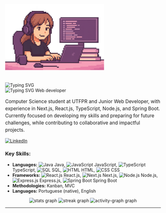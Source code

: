 
<!-- Profile README for Maria Eduarda Mendes -->



<div align="left" style="display: flex; align-items: center; gap: 40px; flex-wrap: wrap;">
		<img src="img/maria-pixel-computador.png" alt="Maria pixel computador" width="320" style="max-width: 100%; height: auto;" />
		<div style="min-width: 280px; max-width: 700px;">
			<img src="https://readme-typing-svg.herokuapp.com/?color=DB7093&size=35&center=true&vCenter=true&width=1000&lines=olá,+Meu+nome+é+Maria+Eduarda+Mendes;Seja+Bem+Vindo(a)!!!" alt="Typing SVG" />
			<br>
			<img src="https://readme-typing-svg.herokuapp.com/?color=FF4F9A&size=28&center=true&vCenter=true&width=600&lines=Web+developer" alt="Typing SVG Web developer" />
				<p style="font-size: 1.1em; line-height: 1.5;">
						Computer Science student at UTFPR and Junior Web Developer, with experience in Next.js, React.js, TypeScript, Node.js, and Spring Boot. Currently focused on developing my skills and preparing for future challenges, while contributing to collaborative and impactful projects.
				</p>
				<a href="https://www.linkedin.com/in/mendeseduarda/" target="_blank">
						<img src="https://img.shields.io/badge/LinkedIn-0077B5?style=for-the-badge&logo=linkedin&logoColor=white" alt="LinkedIn" />
				</a>
		</div>
</div>

<div align="left">
	<h3>Key Skills:</h3>
	<ul>
		<li><b>Languages:</b>
			<img src="https://cdn.jsdelivr.net/gh/devicons/devicon/icons/java/java-original.svg" width="20" alt="Java" /> Java,
			<img src="https://cdn.jsdelivr.net/gh/devicons/devicon/icons/javascript/javascript-original.svg" width="20" alt="JavaScript" /> JavaScript,
			<img src="https://cdn.jsdelivr.net/gh/devicons/devicon/icons/typescript/typescript-original.svg" width="20" alt="TypeScript" /> TypeScript,
			<img src="https://cdn.jsdelivr.net/gh/devicons/devicon/icons/mysql/mysql-original.svg" width="20" alt="SQL" /> SQL,
			<img src="https://cdn.jsdelivr.net/gh/devicons/devicon/icons/html5/html5-original.svg" width="20" alt="HTML" /> HTML,
			<img src="https://cdn.jsdelivr.net/gh/devicons/devicon/icons/css3/css3-original.svg" width="20" alt="CSS" /> CSS
		</li>
		<li><b>Frameworks:</b>
			<img src="https://cdn.jsdelivr.net/gh/devicons/devicon/icons/react/react-original.svg" width="20" alt="React.js" /> React.js,
			<img src="https://cdn.jsdelivr.net/gh/devicons/devicon/icons/nextjs/nextjs-original.svg" width="20" alt="Next.js" /> Next.js,
			<img src="https://cdn.jsdelivr.net/gh/devicons/devicon/icons/nodejs/nodejs-original.svg" width="20" alt="Node.js" /> Node.js,
			<img src="https://cdn.jsdelivr.net/gh/devicons/devicon/icons/express/express-original.svg" width="20" alt="Express.js" /> Express.js,
			<img src="https://cdn.jsdelivr.net/gh/devicons/devicon/icons/spring/spring-original.svg" width="20" alt="Spring Boot" /> Spring Boot
		</li>
		<li><b>Methodologies:</b> Kanban, MVC</li>
		<li><b>Languages:</b> Portuguese (native), English</li>
	</ul>
</div>
<div align="center">
	<img src="https://github-readme-stats.vercel.app/api?username=mendeseduarda&hide_title=false&hide_rank=false&show_icons=true&include_all_commits=true&count_private=true&disable_animations=false&theme=radical&locale=en&hide_border=false&order=1" height="150" alt="stats graph"  />
	<img src="https://streak-stats.demolab.com?user=mendeseduarda&locale=en&mode=daily&theme=radical&hide_border=false&border_radius=5&order=3" height="150" alt="streak graph"  />
	<img src="https://github-readme-activity-graph.vercel.app/graph?username=mendeseduarda&radius=16&theme=redical&area=true&order=5&line=#483D8B&title_color=#808000&point=#483D8B&custom_title=red&area_color=#808000&bg_color=#808000&color=#808000" height="300" alt="activity-graph graph"  />
</div>

---



